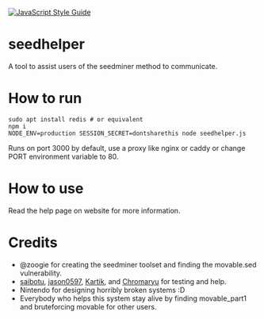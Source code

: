 [![JavaScript Style Guide](https://cdn.rawgit.com/standard/standard/master/badge.svg)](https://github.com/standard/standard)

# seedhelper
A tool to assist users of the seedminer method to communicate.

# How to run
```
sudo apt install redis # or equivalent
npm i
NODE_ENV=production SESSION_SECRET=dontsharethis node seedhelper.js
```
Runs on port 3000 by default, use a proxy like nginx or caddy or change PORT environment variable to 80.

# How to use
Read the help page on website for more information.

# Credits
* @zoogie for creating the seedminer toolset and finding the movable.sed vulnerability.
* [saibotu](https://github.com/saibotu), [jason0597](https://github.com/jason0597), [Kartik](https://github.com/Pirater12), and [Chromaryu](https://github.com/knight-ryu12) for testing and help.
* Nintendo for designing horribly broken systems :D
* Everybody who helps this system stay alive by finding movable_part1 and bruteforcing movable for other users.
